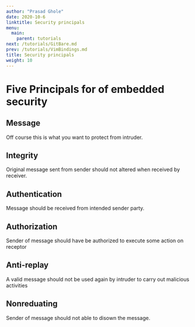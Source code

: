 ```yaml
---
author: "Prasad Ghole"
date: 2020-10-6
linktitle: Security principals 
menu:
  main:
    parent: tutorials
next: /tutorials/GitBare.md
prev: /tutorials/VimBindings.md
title: Security principals 
weight: 10
---
```

# Five Principals for of embedded security
## Message
Off course this is what you want to protect from intruder.

## Integrity 
Original message sent from sender should not altered when received by receiver.

## Authentication
Message should be received from intended sender party.
## Authorization
Sender of message should have be authorized to execute some action on receptor 
## Anti-replay
A valid message should not be used again by intruder to carry out malicious activities
## Nonreduating
Sender of message should not able to disown the message.

